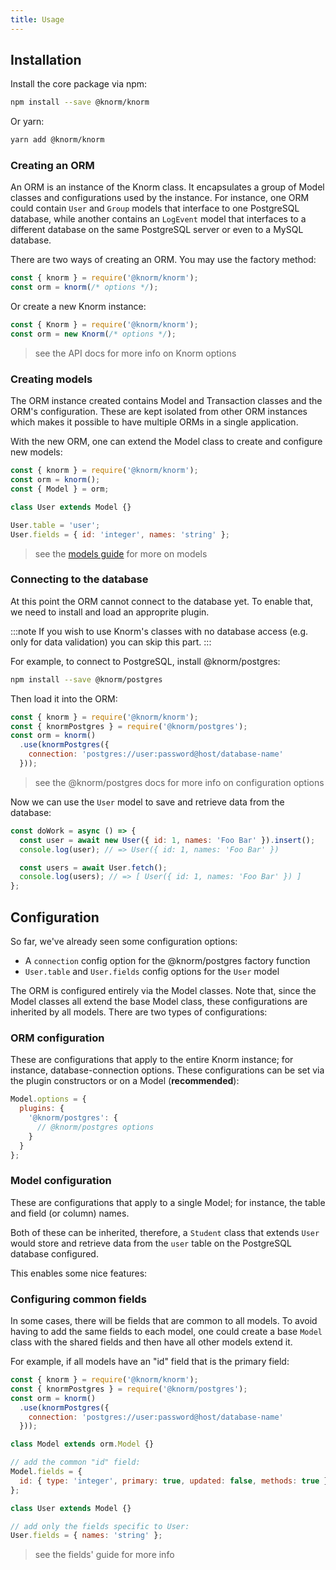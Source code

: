 ```yaml
---
title: Usage
---
```


## Installation

Install the core package via npm:

```bash
npm install --save @knorm/knorm
```

Or yarn:

```bash
yarn add @knorm/knorm
```

### Creating an ORM

<!-- TODO: add link to Knorm class -->
<!-- TODO: add link to Model class -->
An ORM is an instance of the Knorm class. It encapsulates a group of Model
classes and configurations used by the instance. For instance, one ORM could
contain `User` and `Group` models that interface to one PostgreSQL database,
while another contains an `LogEvent` model that interfaces to a different
database on the same PostgreSQL server or even to a MySQL database.

There are two ways of creating an ORM. You may use the factory method:

```js
const { knorm } = require('@knorm/knorm');
const orm = knorm(/* options */);
```

<!-- TODO: add link to Knorm class -->
Or create a new Knorm instance:

```js
const { Knorm } = require('@knorm/knorm');
const orm = new Knorm(/* options */);
```

<!-- TODO: add link to Knorm class -->
> see the API docs for more info on Knorm options

### Creating models

<!-- TODO: add link to Model class -->
<!-- TODO: add link to Transaction class -->
The ORM instance created contains Model and Transaction classes and the ORM's
configuration. These are kept isolated from other ORM instances which makes it
possible to have multiple ORMs in a single application.

<!-- TODO: add link to Model class -->
With the new ORM, one can extend the Model class to create and configure new
models:

<!-- TODO: update shape of Model.fields -->
```js
const { knorm } = require('@knorm/knorm');
const orm = knorm();
const { Model } = orm;

class User extends Model {}

User.table = 'user';
User.fields = { id: 'integer', names: 'string' };
```

> see the [models guide](docs/guides/models.md) for more on models

### Connecting to the database

<!-- TODO: update shape of Model.fields -->
At this point the ORM cannot connect to the database yet. To enable that, we
need to install and load an approprite plugin.

:::note
If you wish to use Knorm's classes with no database access (e.g. only for data validation) you can skip this part.
:::

<!-- TODO: add link to @knorm/postgres -->
For example, to connect to PostgreSQL, install @knorm/postgres:

```bash
npm install --save @knorm/postgres
```

Then load it into the ORM:

```js
const { knorm } = require('@knorm/knorm');
const { knormPostgres } = require('@knorm/postgres');
const orm = knorm()
  .use(knormPostgres({
    connection: 'postgres://user:password@host/database-name'
  }));
```

<!-- TODO: add link to @knorm/postgres docs -->
> see the @knorm/postgres docs for more info on configuration options

Now we can use the `User` model to save and retrieve data from the database:

```js
const doWork = async () => {
  const user = await new User({ id: 1, names: 'Foo Bar' }).insert();
  console.log(user); // => User({ id: 1, names: 'Foo Bar' })

  const users = await User.fetch();
  console.log(users); // => [ User({ id: 1, names: 'Foo Bar' }) ]
};
```

## Configuration

<!-- TODO: improve the configuration docs  -->
So far, we've already seen some configuration options:

<!-- TODO: update plugin configuration options (to Model.options) -->
- A `connection` config option for the @knorm/postgres factory function
- `User.table` and `User.fields` config options for the `User` model

<!-- TODO: add link to Model class -->
The ORM is configured entirely via the Model classes. Note that, since the Model
classes all extend the base Model class, these configurations are inherited by
all models. There are two types of configurations:

### ORM configuration

<!-- TODO: add link to Knorm class -->
These are configurations that apply to the entire Knorm instance; for instance,
database-connection options. These configurations can be set via the plugin
constructors or on a Model (**recommended**):

<!-- TODO: verify the ORM configuration section  -->
```js
Model.options = {
  plugins: {
    '@knorm/postgres': {
      // @knorm/postgres options
    }
  }
};
```

### Model configuration

<!-- TODO: add link to Model class -->
These are configurations that apply to a single Model; for instance, the table
and field (or column) names.

Both of these can be inherited, therefore, a `Student` class that extends `User`
would store and retrieve data from the `user` table on the PostgreSQL database
configured.

This enables some nice features:

### Configuring common fields

In some cases, there will be fields that are common to all models. To avoid
having to add the same fields to each model, one could create a base
`Model` class with the shared fields and then have all other models extend it.

For example, if all models have an "id" field that is the primary field:

```js
const { knorm } = require('@knorm/knorm');
const { knormPostgres } = require('@knorm/postgres');
const orm = knorm()
  .use(knormPostgres({
    connection: 'postgres://user:password@host/database-name'
  }));

class Model extends orm.Model {}

// add the common "id" field:
Model.fields = {
  id: { type: 'integer', primary: true, updated: false, methods: true }
};

class User extends Model {}

// add only the fields specific to User:
User.fields = { names: 'string' };
```

<!-- TODO: add link to fields guide -->
> see the fields' guide for more info
